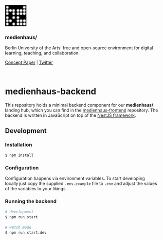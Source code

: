 <img src="logo.svg" width="70" />

### medienhaus/

Berlin University of the Arts’ free and open-source environment for digital learning, teaching, and collaboration.

[Concept Paper](https://medienhaus.dev/) | [Twitter](https://twitter.com/medienhaus_)

<br>

# medienhaus-backend

This repository holds a minimal backend component for our **medienhaus/** landing hub, which you can find in the [medienhaus-frontend](#) repository.
The backend is written in JavaScript on top of the [NestJS framework](https://nestjs.com/).

## Development

### Installation

```bash
$ npm install
```

### Configuration

Configuration happens via environment variables. To start developing locally just copy the supplied `.env.example` file to `.env` and adjust the values of the variables to your likings.

### Running the backend

```bash
# development
$ npm run start

# watch mode
$ npm run start:dev
```

